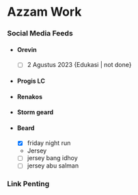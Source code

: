 # Azzam Work

### Social Media Feeds
- #### Orevin
    - [ ] 2 Agustus 2023 {Edukasi | not done}
- #### Progis LC
- #### Renakos
- #### Storm geard
- #### Beard
    - [x] friday night run 
    - Jersey
    - [ ] jersey bang idhoy 
    - [ ] jersey abu salman

### Link Penting